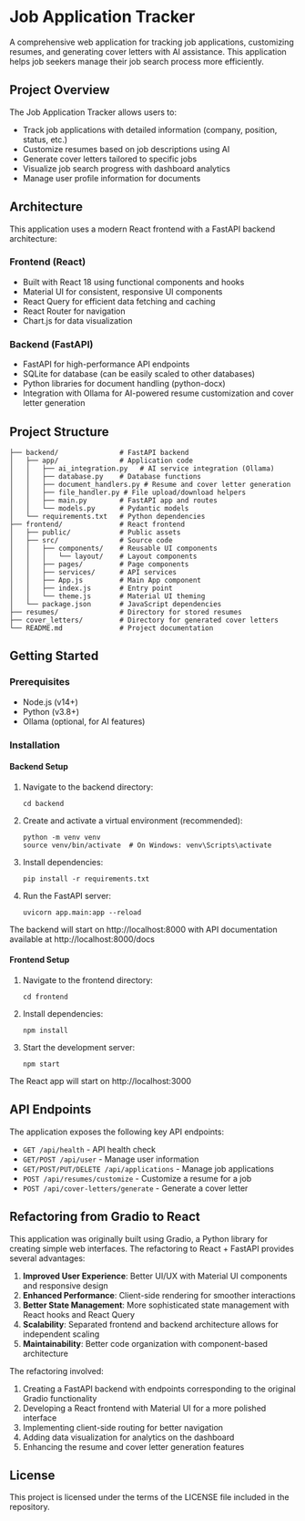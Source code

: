 # Job Application Tracker

A comprehensive web application for tracking job applications, customizing resumes, and generating cover letters with AI assistance. This application helps job seekers manage their job search process more efficiently.

## Project Overview

The Job Application Tracker allows users to:

- Track job applications with detailed information (company, position, status, etc.)
- Customize resumes based on job descriptions using AI
- Generate cover letters tailored to specific jobs
- Visualize job search progress with dashboard analytics
- Manage user profile information for documents

## Architecture

This application uses a modern React frontend with a FastAPI backend architecture:

### Frontend (React)
- Built with React 18 using functional components and hooks
- Material UI for consistent, responsive UI components
- React Query for efficient data fetching and caching
- React Router for navigation
- Chart.js for data visualization

### Backend (FastAPI)
- FastAPI for high-performance API endpoints
- SQLite for database (can be easily scaled to other databases)
- Python libraries for document handling (python-docx)
- Integration with Ollama for AI-powered resume customization and cover letter generation

## Project Structure

```
├── backend/               # FastAPI backend
│   ├── app/               # Application code
│   │   ├── ai_integration.py   # AI service integration (Ollama)
│   │   ├── database.py    # Database functions
│   │   ├── document_handlers.py # Resume and cover letter generation
│   │   ├── file_handler.py # File upload/download helpers
│   │   ├── main.py        # FastAPI app and routes
│   │   └── models.py      # Pydantic models
│   └── requirements.txt   # Python dependencies
├── frontend/              # React frontend
│   ├── public/            # Public assets
│   ├── src/               # Source code
│   │   ├── components/    # Reusable UI components
│   │   │   └── layout/    # Layout components
│   │   ├── pages/         # Page components
│   │   ├── services/      # API services
│   │   ├── App.js         # Main App component
│   │   ├── index.js       # Entry point
│   │   └── theme.js       # Material UI theming
│   └── package.json       # JavaScript dependencies
├── resumes/               # Directory for stored resumes
├── cover_letters/         # Directory for generated cover letters
└── README.md              # Project documentation
```

## Getting Started

### Prerequisites

- Node.js (v14+)
- Python (v3.8+)
- Ollama (optional, for AI features)

### Installation

#### Backend Setup

1. Navigate to the backend directory:
   ```
   cd backend
   ```

2. Create and activate a virtual environment (recommended):
   ```
   python -m venv venv
   source venv/bin/activate  # On Windows: venv\Scripts\activate
   ```

3. Install dependencies:
   ```
   pip install -r requirements.txt
   ```

4. Run the FastAPI server:
   ```
   uvicorn app.main:app --reload
   ```

The backend will start on http://localhost:8000 with API documentation available at http://localhost:8000/docs

#### Frontend Setup

1. Navigate to the frontend directory:
   ```
   cd frontend
   ```

2. Install dependencies:
   ```
   npm install
   ```

3. Start the development server:
   ```
   npm start
   ```

The React app will start on http://localhost:3000

## API Endpoints

The application exposes the following key API endpoints:

- `GET /api/health` - API health check
- `GET/POST /api/user` - Manage user information
- `GET/POST/PUT/DELETE /api/applications` - Manage job applications
- `POST /api/resumes/customize` - Customize a resume for a job
- `POST /api/cover-letters/generate` - Generate a cover letter

## Refactoring from Gradio to React

This application was originally built using Gradio, a Python library for creating simple web interfaces. The refactoring to React + FastAPI provides several advantages:

1. **Improved User Experience**: Better UI/UX with Material UI components and responsive design
2. **Enhanced Performance**: Client-side rendering for smoother interactions
3. **Better State Management**: More sophisticated state management with React hooks and React Query
4. **Scalability**: Separated frontend and backend architecture allows for independent scaling
5. **Maintainability**: Better code organization with component-based architecture

The refactoring involved:

1. Creating a FastAPI backend with endpoints corresponding to the original Gradio functionality
2. Developing a React frontend with Material UI for a more polished interface
3. Implementing client-side routing for better navigation
4. Adding data visualization for analytics on the dashboard
5. Enhancing the resume and cover letter generation features

## License

This project is licensed under the terms of the LICENSE file included in the repository.
